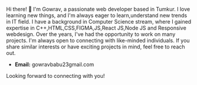   
Hi there! 👋 I'm Gowrav, a passionate web developer based in  Tumkur. I love learning new things, and I'm always eager to  learn,understand new trends in IT field. 
I have a background in  Computer Science stream, where I gained expertise in  C++,HTML,CSS,FIGMA,JS,React JS,Node JS and Responsive webdesign. Over the years, I've had the opportunity to work on  many projects.
I'm always open to connecting with like-minded individuals. If you share similar interests or have exciting projects in mind, feel free to reach out. 

- **Email:**  gowravbabu23gmail.com
 

Looking forward to connecting with you!



<!---
gowrav619/gowrav619 is a ✨ special ✨ repository because its `README.md` (this file) appears on your GitHub profile.
You can click the Preview link to take a look at your changes.
--->
